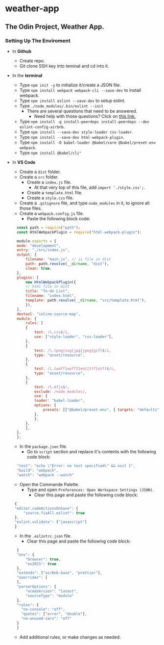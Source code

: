 # weather-app
## The Odin Project, Weather App. 
### Setting Up The Enviroment

- In **Github**
  - Create repo.
  - Git clone SSH key into teminal and cd into it.


- In the **terminal**
  - Type `npm init -y` to initialize it/create a JSON file. 
  - Type `npm install webpack webpack-cli --save-dev` to install webpack.
  - Type `npm install eslint --save-dev` to setup eslint. 
  - Type `./node_modules/.bin/eslint --init` 
    - There are several questions that need to be answered.
      - Need help with those questions? Click on [this link.](https://www.digitalocean.com/community/tutorials/linting-and-formatting-with-eslint-in-vs-code#step-3-installing-the-eslint-extension)
  - Type `npm install -g install-peerdeps install-peerdeps --dev eslint-config-airbnb`.
  - Type `npm install --save-dev style-loader css-loader`.
  - Type `npm install --save-dev html-webpack-plugin`.
  - Type `npm install -D babel-loader @babel/core @babel/preset-env webpack`.
  - Type `npm install @babel/cli"`


- In **VS Code**  
  - Create a `dist` folder.
  - Create a `src` folder.
    - Create a `index.js` file.
      - At that very top of this file, add `import './style.css';`.
    - Create a `template.html` file.
    - Create a `style.css` file. 
  - Create a `.gitignore` file, and type `node_modules` in it, to ignore all those files. 
  - Create a `webpack.config.js` file.
    - Paste the following block code:

  ```javascript
    const path = require("path");
    const HtmlWebpackPlugin = require("html-webpack-plugin");

    module.exports = {
    mode: "development",
    entry: "./src/index.js",
    output: {
        filename: "main.js", // js file in dist
        path: path.resolve(__dirname, "dist"),
        clean: true,
    },
    plugins: [
        new HtmlWebpackPlugin({
        // html file in dist
        title: "To-do List",
        filename: "index.html",
        template: path.resolve(__dirname, "src/template.html"),
        }),
    ],
    devtool: "inline-source-map",
    module: {
        rules: [
        {
            test: /\.css$/i,
            use: ["style-loader", "css-loader"],
        },
        {
            test: /\.(png|svg|jpg|jpeg|gif)$/i,
            type: "asset/resource",
        },
        {
            test: /\.(woff|woff2|eot|ttf|otf)$/i,
            type: "asset/resource",
        },
        {
            test: /\.m?js$/,
            exclude: /node_modules/,
            use: {
            loader: "babel-loader",
            options: {
                presets: [["@babel/preset-env", { targets: "defaults" }]],
            },
            },
        },
        ],
    },
    };
  ```
  - In the `package.json` file.
    - Go to `script` section and replace it's contents with the following code block:
  ```javascript
    "test": "echo \"Error: no test specified\" && exit 1",
    "build": "webpack",
    "watch": "webpack --watch"
  ``` 
  - Open the Commande Palette.
    - Type and open `Preferences: Open Workspace Settings (JSON)`.
      - Clear this page and paste the following code block:
   ```javascript
    {
    "editor.codeActionsOnSave": {
        "source.fixAll.eslint": true
    },
    "eslint.validate": ["javascript"]
    }
   ```
  - In the `.eslintrc.json` file. 
    - Clear this page and paste the following code block:
  ```javascript
    {
    "env": {
        "browser": true,
        "es2021": true
    },
    "extends": ["airbnb-base", "prettier"],
    "overrides": [
    ],
    "parserOptions": {
        "ecmaVersion": "latest",
        "sourceType": "module"
    },
    "rules": {
      "no-console": "off",
      "quotes": ["error", "double"],
      "no-unused-vars": "off"
    }
    }
  ```
  - Add additional rules, or make changes as needed. 